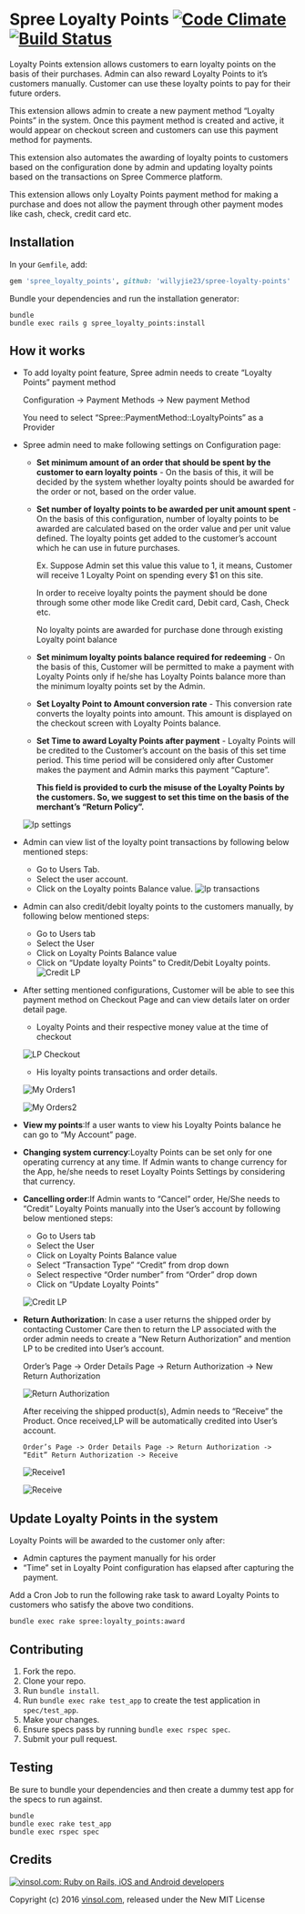 Spree Loyalty Points [![Code Climate](https://codeclimate.com/github/vinsol/spree-loyalty-points.png)](https://codeclimate.com/github/vinsol/spree-loyalty-points) [![Build Status](https://travis-ci.org/vinsol/spree-loyalty-points.png?branch=master)](https://travis-ci.org/vinsol/spree-loyalty-points)
====================

Loyalty Points extension allows customers to earn loyalty points on the basis of their purchases. Admin can also reward Loyalty Points to it’s customers manually. Customer can use these loyalty points to pay for their future orders.

This extension allows admin to create a new payment method “Loyalty Points” in the system. Once this payment method is created and active, it would appear on checkout screen and customers can use this payment method for payments.

This extension also automates the awarding of loyalty points to customers based on the configuration done by admin and updating loyalty points based on the transactions on Spree Commerce platform.

This extension allows only Loyalty Points payment method for making a purchase and does not allow the payment through other payment modes like cash, check, credit card etc.

Installation
------------

In your `Gemfile`, add:

```ruby
gem 'spree_loyalty_points', github: 'willyjie23/spree-loyalty-points'
```

Bundle your dependencies and run the installation generator:

```shell
bundle
bundle exec rails g spree_loyalty_points:install
```

How it works
-----

* To add loyalty point feature, Spree admin needs to create “Loyalty Points” payment method

    Configuration -> Payment Methods -> New payment Method

    You need to select “Spree::PaymentMethod::LoyaltyPoints” as a Provider

* Spree admin need to make following settings on Configuration page:

   - **Set minimum amount of an order that should be spent by the customer to earn loyalty points** - On the basis of this, it will be decided by the system whether loyalty points should be awarded for the order or not, based on the order value.

  - **Set number of loyalty points to be awarded per unit amount spent** - On the    basis of this configuration, number of loyalty points to be awarded are calculated based on the order  value and per unit value defined. The loyalty points get added to the customer’s account which he can use in future purchases.

    Ex. Suppose Admin set this value this value to 1, it means, Customer will receive 1 Loyalty Point on spending every $1 on this site.

       In order to receive loyalty points the payment should be done through some other
     mode like Credit card, Debit card, Cash, Check etc.

     No loyalty points are awarded for purchase done through existing Loyalty point
    balance

  - **Set minimum loyalty points balance required for redeeming** - On the basis of this, Customer will be permitted to make a payment with Loyalty Points only if he/she has Loyalty Points balance more than the minimum loyalty points set by the Admin.

  - **Set Loyalty Point to Amount conversion rate** - This conversion rate converts the loyalty points into amount. This amount is displayed on the checkout screen with Loyalty Points balance.

  - **Set Time to award Loyalty Points after payment** - Loyalty Points will be credited to the Customer’s account on the basis of  this set time period. This time period will be considered only after Customer makes the payment and Admin marks this payment “Capture”.

    **This field is provided to curb the misuse of the Loyalty Points by the customers. So, we suggest  to set this time on the basis of the merchant’s “Return Policy”.**

   ![lp settings](http://vinsol.com/gems_screenshots/spree-loyalty-points/lp%20settings.png)

* Admin can view list of the loyalty point transactions by following below mentioned steps:

  -  Go to Users Tab.
  - Select the user account.
  - Click on the Loyalty points Balance value.
   ![lp transactions](http://vinsol.com/gems_screenshots/spree-loyalty-points/lp%20transactions.png)

* Admin can also credit/debit loyalty points to the customers manually, by following below mentioned steps:

  - Go to Users tab
  - Select the User
  - Click on Loyalty Points Balance value
  - Click on “Update loyalty Points” to Credit/Debit Loyalty points.
   ![Credit LP](http://vinsol.com/gems_screenshots/spree-loyalty-points/credit%20lp.png)

* After setting mentioned configurations, Customer will be able to see this payment method on Checkout Page and can view details later on order detail page.

  - Loyalty Points and their respective money value at the time of checkout

   ![LP Checkout](http://vinsol.com/gems_screenshots/spree-loyalty-points/checkout.png)

  - His loyalty points transactions and order details.

   ![My Orders1](http://vinsol.com/gems_screenshots/spree-loyalty-points/lp%20myorders1.png)

   ![My Orders2](http://vinsol.com/gems_screenshots/spree-loyalty-points/lp%20myorders2.png)

* **View my points**:If a user wants to view his Loyalty Points balance he can go to “My Account” page.
* **Changing system currency**:Loyalty Points can be set only for one operating currency at any time. If Admin wants to change currency for the App, he/she needs to reset Loyalty Points Settings by considering that currency.
* **Cancelling order**:If Admin wants to “Cancel” order, He/She needs to “Credit” Loyalty Points manually into the User’s account by following below mentioned steps:

  - Go to Users tab
  - Select the User
  - Click on Loyalty Points Balance value
  - Select “Transaction Type” “Credit” from drop down
  - Select respective “Order number” from “Order” drop down
  - Click on “Update Loyalty Points”

   ![Credit LP](http://vinsol.com/gems_screenshots/spree-loyalty-points/credit%20lp.png)

* **Return Authorization**: In case a user returns the shipped order by contacting Customer Care then to return the LP associated with the order admin needs to create a “New Return Authorization” and mention LP to be credited into User’s account.

    Order’s Page -> Order Details Page -> Return Authorization -> New Return Authorization

   ![Return Authorization](http://vinsol.com/gems_screenshots/spree-loyalty-points/return%20authorization.png)

   After receiving the shipped product(s), Admin needs to “Receive” the Product. Once received,LP will be automatically     credited into User’s account.

      Order’s Page -> Order Details Page -> Return Authorization -> “Edit” Return Authorization -> Receive

   ![Receive1](http://vinsol.com/gems_screenshots/spree-loyalty-points/receive1.png)

   ![Receive](http://vinsol.com/gems_screenshots/spree-loyalty-points/receive.png)

Update Loyalty Points in the system
-----

Loyalty Points will be awarded to the customer only after:
   - Admin captures the payment manually for his order
   - “Time” set in Loyalty Point configuration has elapsed after capturing the payment.

Add a Cron Job to run the following rake task to award Loyalty Points to customers who satisfy the above two conditions.

```shell
bundle exec rake spree:loyalty_points:award
```



Contributing
------------

1. Fork the repo.
2. Clone your repo.
3. Run `bundle install`.
4. Run `bundle exec rake test_app` to create the test application in `spec/test_app`.
5. Make your changes.
6. Ensure specs pass by running `bundle exec rspec spec`.
7. Submit your pull request.

Testing
-------

Be sure to bundle your dependencies and then create a dummy test app for the specs to run against.

```shell
bundle
bundle exec rake test_app
bundle exec rspec spec
```

Credits
-------

[![vinsol.com: Ruby on Rails, iOS and Android developers](http://vinsol.com/vin_logo.png "Ruby on Rails, iOS and Android developers")](http://vinsol.com)

Copyright (c) 2016 [vinsol.com](http://vinsol.com "Ruby on Rails, iOS and Android developers"), released under the New MIT License
